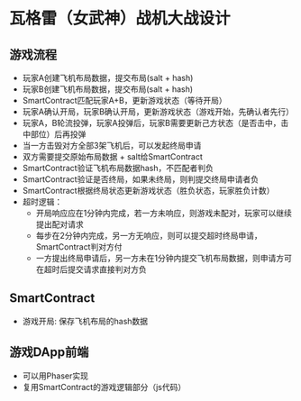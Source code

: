 ﻿# 瓦格雷（女武神）战机大战设计


## 游戏流程

- 玩家A创建飞机布局数据，提交布局(salt + hash)
- 玩家B创建飞机布局数据，提交布局(salt + hash)
- SmartContract匹配玩家A+B，更新游戏状态（等待开局）
- 玩家A确认开局，玩家B确认开局，更新游戏状态（游戏开始，先确认者先行）
- 玩家A，B轮流投弹，玩家A投弹后，玩家B需要更新己方状态（是否击中，击中部位）后再投弹
- 当一方击毁对方全部3架飞机后，可以发起终局申请
- 双方需要提交原始布局数据 + salt给SmartContract
- SmartContract验证飞机布局数据hash，不匹配者判负
- SmartContract验证是否终局，如果未终局，则判提交终局申请者负
- SmartContract根据终局状态更新游戏状态（胜负状态，玩家胜负计数）
- 超时逻辑：
    - 开局响应应在1分钟内完成，若一方未响应，则游戏未配对，玩家可以继续提出配对请求
    - 每步在2分钟内完成，另一方无响应，则可以提交超时终局申请，SmartContract判对方付
    - 一方提出终局申请后，另一方未在1分钟内提交飞机布局数据，则申请方可在超时后提交请求直接判对方负



## SmartContract


- 游戏开局: 保存飞机布局的hash数据


## 游戏DApp前端

- 可以用Phaser实现
- 复用SmartContract的游戏逻辑部分（js代码）



